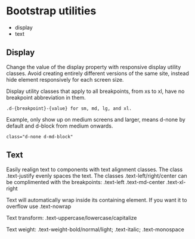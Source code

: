 # Bootstrap utilities
- display
- text
 
## Display 
Change the value of the display property with responsive display utility classes. Avoid creating entirely different versions of the same site, instead hide element responsively for each screen size.

Display utility classes that apply to all breakpoints, from xs to xl, have no breakpoint abbreviation in them.
```
.d-{breakpoint}-{value} for sm, md, lg, and xl.
```	
Example, only show up on medium screens and larger, means d-none by default and d-block from medium onwards.
```
class="d-none d-md-block"
```
## Text
Easily realign text to components with text alignment classes. The class .text-justify evenly spaces the text. The classes .text-left/right/center can be complimented with the breakpoints: .text-left .text-md-center .text-xl-right

Text will automatically wrap inside its containing element. If you want it to overflow use .text-nowrap 

Text transform: .text-uppercase/lowercase/capitalize

Text weight: .text-weight-bold/normal/light; .text-italic; .text-monospace